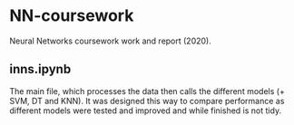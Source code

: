# NN-coursework
Neural Networks coursework work and report (2020). 

## inns.ipynb
The main file, which processes the data then calls the different models (+ SVM, DT and KNN). It was designed this way to compare performance as different models were tested and improved and while finished is not tidy.
